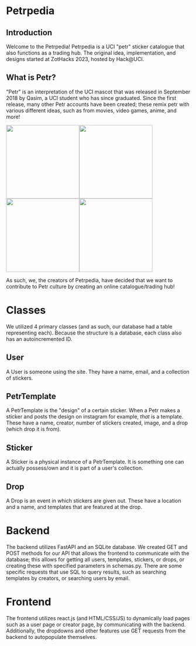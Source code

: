 # Petrpedia

## Introduction

Welcome to the Petrpedia!
Petrpedia is a UCI "petr" sticker catalogue that also functions as a trading hub.
The original idea, implementation, and designs started at ZotHacks 2023, hosted by Hack@UCI.

## What is Petr?
"Petr" is an interpretation of the UCI mascot that was released in September 2018 by Qasim, a UCI student who has since graduated.
Since the first release, many other Petr accounts have been created; these remix petr with various different ideas, such as from movies, video games, anime, and more!

<img src="https://scontent.cdninstagram.com/v/t51.2885-15/43252105_187038095554844_1410835837928328792_n.jpg?stp=dst-jpg_e35&efg=eyJ2ZW5jb2RlX3RhZyI6ImltYWdlX3VybGdlbi44MDB4ODAwLnNkciJ9&_nc_ht=scontent.cdninstagram.com&_nc_cat=108&_nc_ohc=CSM5o9O_BNUAX_d7PSs&edm=APs17CUBAAAA&ccb=7-5&ig_cache_key=MTkwMjY1MjQyMzE5NDIyMjI3Nw%3D%3D.2-ccb7-5&oh=00_AfBXavPPi8SYJfvg40Kttu-7O2Bp0xH0OP9lYe2W5rhF5Q&oe=654E36EC&_nc_sid=10d13b" width=200/><img src="https://scontent-lax3-2.cdninstagram.com/v/t51.2885-15/61299248_2573839462650276_1354143665798510968_n.jpg?stp=dst-jpg_e35&efg=eyJ2ZW5jb2RlX3RhZyI6ImltYWdlX3VybGdlbi4xMDAweDEwMDAuc2RyIn0&_nc_ht=scontent-lax3-2.cdninstagram.com&_nc_cat=100&_nc_ohc=qD08gXjlJlIAX_nk0_q&edm=ACWDqb8BAAAA&ccb=7-5&ig_cache_key=MjA2NDI4NzU1MjczNDc5NzM1Mw%3D%3D.2-ccb7-5&oh=00_AfBQqkgm9NJ_x2evBtLav0F4yllnf1erBisvjURBGtHvAw&oe=654FDCE4&_nc_sid=ee9879" width=200/><img src="https://scontent-lax3-1.cdninstagram.com/v/t51.2885-15/250353329_936410946960509_7791785628921005265_n.jpg?stp=dst-jpg_e35&efg=eyJ2ZW5jb2RlX3RhZyI6ImltYWdlX3VybGdlbi4xMDAweDEwMDAuc2RyIn0&_nc_ht=scontent-lax3-1.cdninstagram.com&_nc_cat=105&_nc_ohc=CQkT4M2jM5UAX8SxXaN&edm=ACWDqb8BAAAA&ccb=7-5&ig_cache_key=MjY5Njg1MDkyOTc1MzcwMTY0Mg%3D%3D.2-ccb7-5&oh=00_AfBrYWJt_EB8w3lI_b6GX1tp19koJ125s1GfLmuRScij8Q&oe=654E7D63&_nc_sid=ee9879" width=200/><img src="https://scontent-lax3-2.cdninstagram.com/v/t51.2885-15/46392583_594127507688099_2035162759375179005_n.jpg?stp=dst-jpg_e35&efg=eyJ2ZW5jb2RlX3RhZyI6ImltYWdlX3VybGdlbi44MDB4ODAwLnNkciJ9&_nc_ht=scontent-lax3-2.cdninstagram.com&_nc_cat=111&_nc_ohc=ih3jsa_UsgsAX8fnHsr&edm=ACWDqb8BAAAA&ccb=7-5&ig_cache_key=MTkzMTI5MjUxOTI0NTcxNDE0Mg%3D%3D.2-ccb7-5&oh=00_AfDiSkR9H3yjrZizE1k48JMImgujBN7S6CXyp3DvkTBWtw&oe=654E1E91&_nc_sid=ee9879" width=200/>

As such, we, the creators of Petrpedia, have decided that we want to contribute to Petr culture by creating an online catalogue/trading hub!

# Classes
We utilized 4 primary classes (and as such, our database had a table representing each).
Because the structure is a database, each class also has an autoincremented ID.

## User
A User is someone using the site. They have a name, email, and a collection of stickers.

## PetrTemplate
A PetrTemplate is the "design" of a certain sticker. When a Petr makes a sticker and posts the design on instagram for example, _that_ is a template. These have a name, creator, number of stickers created, image, and a drop (which drop it is from).

## Sticker
A Sticker is a physical instance of a PetrTemplate. It is something one can actually possess/own and it is part of a user's collection.

## Drop
A Drop is an event in which stickers are given out. These have a location and a name, and templates that are featured at the drop.

# Backend
The backend utilizes FastAPI and an SQLite database. We created GET and POST methods for our API that allows the frontend to communicate with the database; this allows for getting all users, templates, stickers, or drops, or creating these with specified parameters in schemas.py. There are some specific requests that use SQL to query results, such as searching templates by creators, or searching users by email.

# Frontend
The frontend utilizes react.js (and HTML/CSS/JS) to dynamically load pages such as a user page or creator page, by communicating with the backend. Additionally, the dropdowns and other features use GET requests from the backend to autopopulate themselves.

